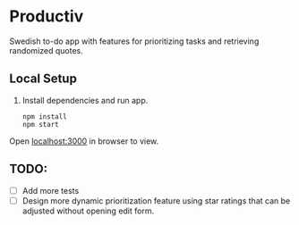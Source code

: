# Productiv

Swedish to-do app with features for prioritizing tasks and retrieving randomized quotes.

## Local Setup

1. Install dependencies and run app.

    ```
    npm install
    npm start
    ```
Open [localhost:3000](http://localhost:3000/) in browser to view.

## TODO:
- [ ] Add more tests
- [ ] Design more dynamic prioritization feature using star ratings that can be adjusted without opening edit form.
